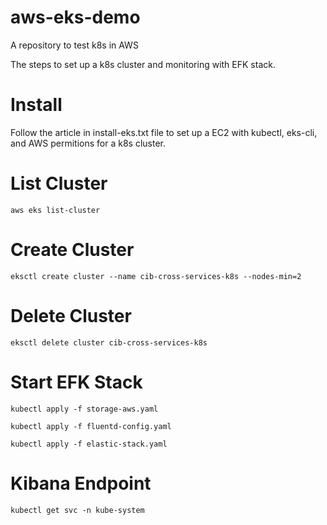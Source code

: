# aws-eks-demo
A repository to test k8s in AWS

The steps to set up a k8s cluster and monitoring with EFK stack.

# Install
Follow the article in install-eks.txt file to set up a EC2 with kubectl, eks-cli, and AWS permitions for a k8s cluster.

# List Cluster
`aws eks list-cluster`

# Create Cluster
`eksctl create cluster --name cib-cross-services-k8s --nodes-min=2`

# Delete Cluster
`eksctl delete cluster cib-cross-services-k8s`

# Start EFK Stack
`kubectl apply -f storage-aws.yaml`

`kubectl apply -f fluentd-config.yaml`

`kubectl apply -f elastic-stack.yaml`

# Kibana Endpoint
`kubectl get svc -n kube-system`